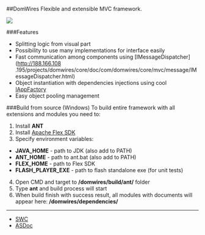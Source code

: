 ##DomWires
Flexible and extensible MVC framework.

![](https://github.com/CrazyFlasher/domwires/blob/gh-pages/assets/core2.jpg?raw=true)

###Features
* Splitting logic from visual part
* Possibility to use many implementations for interface easily
* Fast communication among components using [IMessageDispatcher](http://188.166.108
.195/projects/domwires/core/doc/com/domwires/core/mvc/message/IMessageDispatcher.html)
* Object instantiation with dependencies injections using cool [IAppFactory](http://188.166.108.195/projects/domwires/core/doc/com/domwires/core/factory/IAppFactory.html#includeExamplesSummary)
* Easy object pooling management

###Build from source (Windows)
To build entire framework with all extensions and modules you need to:

1. Install **ANT**
2. Install [Apache Flex SDK](http://flex.apache.org/)
3. Specify environment variables:
  - **JAVA_HOME** - path to JDK (also add to PATH)
  - **ANT_HOME** - path to ant.bat (also add to PATH)
  - **FLEX_HOME** - path to Flex SDK
  - **FLASH_PLAYER_EXE** - path to flash standalone exe (for unit tests)
4. Open CMD and target to **/domwires/build/ant/** folder
5. Type **ant** and build process will start
6. When build finish with success result, all modules with documents will appear here: **/domwires/dependencies/**

***

- [SWC](http://188.166.108.195/projects/domwires/core/domwires-core_latest.zip)
- [ASDoc](http://188.166.108.195/projects/domwires/core/doc)